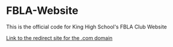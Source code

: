 # FBLA-Website

This is the official code for King High School's FBLA Club Website

[Link to the redirect site for the .com domain](https://github.com/JWyattCross/King-FBLA-.com-redirect)

